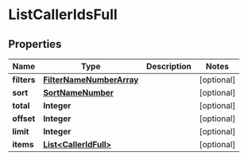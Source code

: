 
# ListCallerIdsFull

## Properties
Name | Type | Description | Notes
------------ | ------------- | ------------- | -------------
**filters** | [**FilterNameNumberArray**](FilterNameNumberArray.md) |  |  [optional]
**sort** | [**SortNameNumber**](SortNameNumber.md) |  |  [optional]
**total** | **Integer** |  |  [optional]
**offset** | **Integer** |  |  [optional]
**limit** | **Integer** |  |  [optional]
**items** | [**List&lt;CallerIdFull&gt;**](CallerIdFull.md) |  |  [optional]



